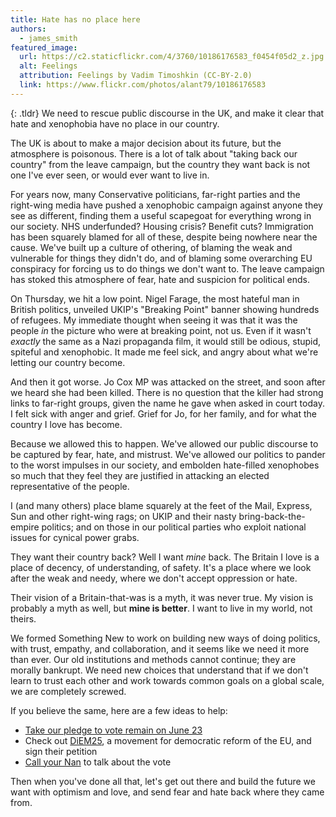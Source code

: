 ```yaml
---
title: Hate has no place here
authors:
  - james_smith
featured_image:
  url: https://c2.staticflickr.com/4/3760/10186176583_f0454f05d2_z.jpg
  alt: Feelings
  attribution: Feelings by Vadim Timoshkin (CC-BY-2.0)
  link: https://www.flickr.com/photos/alant79/10186176583
---
```


{: .tldr}
We need to rescue public discourse in the UK, and make it clear that hate and xenophobia have no place in our country.

The UK is about to make a major decision about its future, but the atmosphere is poisonous. There is a lot of talk about "taking back our country" from the leave campaign, but the country they want back is not one I've ever seen, or would ever want to live in.

For years now, many Conservative politicians, far-right parties and the right-wing media have pushed a xenophobic campaign against anyone they see as different, finding them a useful scapegoat for everything wrong in our society. NHS underfunded? Housing crisis? Benefit cuts? Immigration has been squarely blamed for all of these, despite being nowhere near the cause. We've built up a culture of othering, of blaming the weak and vulnerable for things they didn't do, and of blaming some overarching EU conspiracy for forcing us to do things we don't want to. The leave campaign has stoked this atmosphere of fear, hate and suspicion for political ends.

On Thursday, we hit a low point. Nigel Farage, the most hateful man in British politics, unveiled UKIP's "Breaking Point" banner showing hundreds of refugees. My immediate thought when seeing it was that it was the people *in* the picture who were at breaking point, not us. Even if it wasn't *exactly* the same as a Nazi propaganda film, it would still be odious, stupid, spiteful and xenophobic. It made me feel sick, and angry about what we're letting our country become.

And then it got worse. Jo Cox MP was attacked on the street, and soon after we heard she had been killed. There is no question that the killer had strong links to far-right groups, given the name he gave when asked in court today. I felt sick with anger and grief. Grief for Jo, for her family, and for what the country I love has become.

Because we allowed this to happen. We've allowed our public discourse to be captured by fear, hate, and mistrust. We've allowed our politics to pander to the worst impulses in our society, and embolden hate-filled xenophobes so much that they feel they are justified in attacking an elected representative of the people.

I (and many others) place blame squarely at the feet of the Mail, Express, Sun and other right-wing rags; on UKIP and their nasty bring-back-the-empire politics; and on those in our political parties who exploit national issues for cynical power grabs.

They want their country back? Well I want *mine* back. The Britain I love is a place of decency, of understanding, of safety. It's a place where we look after the weak and needy, where we don't accept oppression or hate.

Their vision of a Britain-that-was is a myth, it was never true. My vision is probably a myth as well, but **mine is better**. I want to live in my world, not theirs.

We formed Something New to work on building new ways of doing politics, with trust, empathy, and collaboration, and it seems like we need it more than ever. Our old institutions and methods cannot continue; they are morally bankrupt. We need new choices that understand that if we don't learn to trust each other and work towards common goals on a global scale, we are completely screwed.

If you believe the same, here are a few ideas to help:

 * [Take our pledge to vote remain on June 23](https://voteremain.somethingnew.org.uk/)
 * Check out [DiEM25](http://diem25.org), a movement for democratic reform of the EU, and sign their petition
 * [Call your Nan](http://www.callyournan.com/) to talk about the vote
 
 Then when you've done all that, let's get out there and build the future we want with optimism and love, and send fear and hate back where they came from.